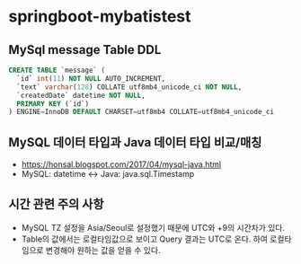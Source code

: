 # springboot-mybatistest

## MySql message Table DDL
```sql
CREATE TABLE `message` (
  `id` int(11) NOT NULL AUTO_INCREMENT,
  `text` varchar(128) COLLATE utf8mb4_unicode_ci NOT NULL,
  `createdDate` datetime NOT NULL,
  PRIMARY KEY (`id`)
) ENGINE=InnoDB DEFAULT CHARSET=utf8mb4 COLLATE=utf8mb4_unicode_ci
```

## MySQL 데이터 타입과 Java 데이터 타입 비교/매칭
- https://honsal.blogspot.com/2017/04/mysql-java.html
- MySQL: datetime <-> Java: java.sql.Timestamp

## 시간 관련 주의 사항
- MySQL TZ 설정을 Asia/Seoul로 설정했기 때문에 UTC와 +9의 시간차가 있다.
- Table의 값에서는 로컬타임값으로 보이고 Query 결과는 UTC로 온다. 하여 로컬타임으로 변경해야 원하는 값을 얻을 수 있다.